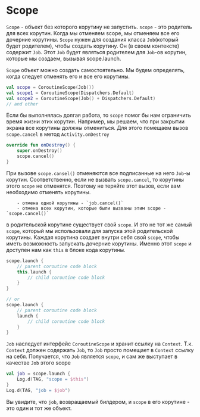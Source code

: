 # Scope

`Scope` - объект без которого корутину не запустить.
`scope` - это родитель для всех корутин. Когда мы отменяем scope, мы отменяем все его дочерние
корутины.
`Scope` нужен для создания класса `Job`(который будет родителем), чтобы создать корутину.
Он (в своем контексте) содержит `Job`. Этот `Job` будет являться родителем для `Job`-ов корутин,
которые мы создаем, вызывая scope.launch.

`Scope` объект можно создать самостоятельно.
Мы будем определять, когда следует отменять его и все его корутины.

```kotlin
val scope = CoroutineScope(Job())
val scope1 = CoroutineScope(Dispatchers.Default)
val scope2 = CoroutineScope(Job() + Dispatchers.Default)
// and other
```

Если бы выполнялась долгая работа, то `scope` помог бы нам ограничить
время жизни этих корутин. Например, мы решаем, что при закрытии экрана все
корутины должны отмениться. Для этого помещаем вызов `scope.cancel` в метод `Activity.onDestroy`

```kotlin
override fun onDestroy() {
    super.onDestroy()
    scope.cancel()
}
```

При вызове `scope.cansel()` отменяются все подписанные на него `Job`-ы корутин.
Соответственно, если не вызвать `scope.cancel`, то корутины этого `scope` не отменятся.
Поэтому не теряйте этот вызов, если вам необходимо отменять корутины.

        - отмена одной корутины - `job.cancel()`
        - отмена всех корутин, которые были вызваны этим scope - `scope.cancel()`

в родительской корутине существует свой `scope`. И это не тот же самый `scope`,
который мы использовали для запуска этой родительской корутины. Каждая корутина
создает внутри себя свой `scope`, чтобы иметь возможность запускать дочерние корутины.
Именно этот `scope` и доступен нам как `this` в блоке кода корутины.

```kotlin
scope.launch {
    // parent coroutine code block
    this.launch {
        // child coroutine code block
    }
}

// or
scope.launch {
    // parent coroutine code block
    launch {
        // child coroutine code block
    }
}
```

`Job` наследует интерфейс `CoroutineScope` и хранит ссылку на `Context`.
Т.к. `Context` должен содержать `Job`, то `Job` просто помещает в `Context` ссылку на себя.
Получается, что `Job` является `scope`, и сам же выступает в качестве `Job` этого scope

```kotlin
val job = scope.launch {
    Log.d(TAG, "scope = $this")
}
Log.d(TAG, "job = $job")
```

Вы увидите, что `job`, возвращаемый билдером, и `scope` в его корутине - это один и тот же объект.